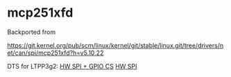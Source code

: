 # mcp251xfd

Backported from 

https://git.kernel.org/pub/scm/linux/kernel/git/stable/linux.git/tree/drivers/net/can/spi/mcp251xfd?h=v5.10.22

DTS for LTPP3g2:
[HW SPI + GPIO CS](canfd-2-csg.dts)
[HW SPI](canfd-2.dts)

